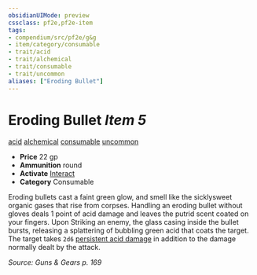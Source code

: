 ```yaml
---
obsidianUIMode: preview
cssclass: pf2e,pf2e-item
tags:
- compendium/src/pf2e/g&g
- item/category/consumable
- trait/acid
- trait/alchemical
- trait/consumable
- trait/uncommon
aliases: ["Eroding Bullet"]
---
```

# Eroding Bullet *Item 5*  
[acid](../../../Rules/traits/acid.md)  [alchemical](../../../Rules/traits/alchemical.md)  [consumable](../../../Rules/traits/consumable.md)  [uncommon](../../../Rules/traits/uncommon.md)  

- **Price** 22 gp
- **Ammunition** round
- **Activate** [Interact](../../../Rules/actions/interact.md)
- **Category** Consumable

Eroding bullets cast a faint green glow, and smell like the sicklysweet organic gases that rise from corpses. Handling an eroding bullet without gloves deals 1 point of acid damage and leaves the putrid scent coated on your fingers. Upon Striking an enemy, the glass casing inside the bullet bursts, releasing a splattering of bubbling green acid that coats the target. The target takes `2d6` [persistent acid damage](../../../Rules/conditions.md#Persistent%20Damage) in addition to the damage normally dealt by the attack.

*Source: Guns & Gears p. 169*